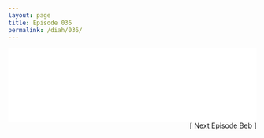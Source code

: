 ```yaml
---
layout: page
title: Episode 036
permalink: /diah/036/
---
```


<iframe allowfullscreen="true" frameborder="0" style="width:100%;" marginheight="0" marginwidth="0" mozallowfullscreen="true" scrolling="NO" src="//gdriveplayer.us/embed2.php?link=Sct7IIE8D9j7D5z8M5ziwAuKqqHBb%252FKlnIg%252FG896ux%252BTs%252Fo7KB7QWaNTYwNKP%252BpyyA8yByOpWyUhVyF8HmrPyp%252FR2%252FukEn%252FAs1m8kTLl%252FvarX5JRz%252FBg3HTra1Peu%252FjCW20ikLOjJ0DMrllWM9GEMh9q6TOw5TvKOhzKtfGDk3aV%252Bytj%252FtUYuAmW6tqkZ1azGaEeytKRR7V9S5b1OStFkS&amp;no_adult=yes" webkitallowfullscreen="true"></iframe>

<div align="right">[ <a href="/diah/037/">Next Episode Beb</a> ]</div>

